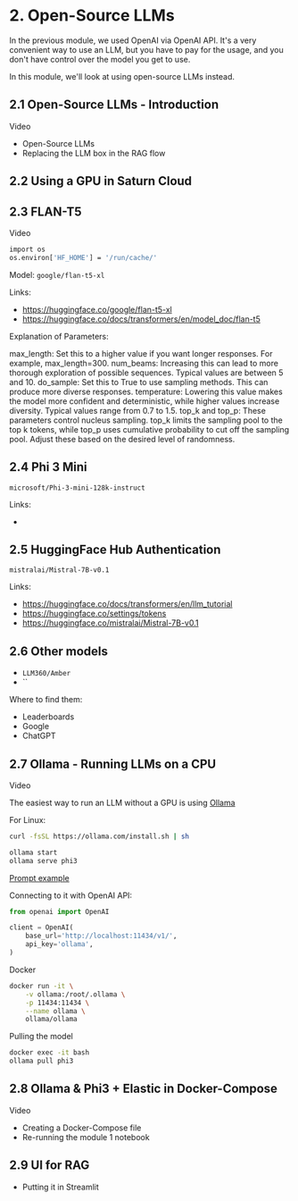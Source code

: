 # 2. Open-Source LLMs

In the previous module, we used OpenAI via OpenAI API. It's
a very convenient way to use an LLM, but you have to pay 
for the usage, and you don't have control over the 
model you get to use.

In this module, we'll look at using open-source LLMs instead.

## 2.1 Open-Source LLMs - Introduction

Video 

* Open-Source LLMs
* Replacing the LLM box in the RAG flow

## 2.2 Using a GPU in Saturn Cloud


## 2.3 FLAN-T5

Video

```bash
import os
os.environ['HF_HOME'] = '/run/cache/'
```

Model: `google/flan-t5-xl`


Links:

* https://huggingface.co/google/flan-t5-xl
* https://huggingface.co/docs/transformers/en/model_doc/flan-t5

Explanation of Parameters:

max_length: Set this to a higher value if you want longer responses. For example, max_length=300.
num_beams: Increasing this can lead to more thorough exploration of possible sequences. Typical values are between 5 and 10.
do_sample: Set this to True to use sampling methods. This can produce more diverse responses.
temperature: Lowering this value makes the model more confident and deterministic, while higher values increase diversity. Typical values range from 0.7 to 1.5.
top_k and top_p: These parameters control nucleus sampling. top_k limits the sampling pool to the top k tokens, while top_p uses cumulative probability to cut off the sampling pool. Adjust these based on the desired level of randomness.


## 2.4 Phi 3 Mini


`microsoft/Phi-3-mini-128k-instruct`

Links:

* 

## 2.5 HuggingFace Hub Authentication


`mistralai/Mistral-7B-v0.1`

Links:

* https://huggingface.co/docs/transformers/en/llm_tutorial
* https://huggingface.co/settings/tokens
* https://huggingface.co/mistralai/Mistral-7B-v0.1

## 2.6 Other models

* `LLM360/Amber`
* ``

Where to find them:

* Leaderboards 
* Google
* ChatGPT


## 2.7 Ollama - Running LLMs on a CPU

Video

The easiest way to run an LLM without a GPU is using [Ollama](https://github.com/ollama/ollama)

For Linux:

```bash
curl -fsSL https://ollama.com/install.sh | sh

ollama start
ollama serve phi3
```

[Prompt example](prompt.md)

Connecting to it with OpenAI API:

```python
from openai import OpenAI

client = OpenAI(
    base_url='http://localhost:11434/v1/',
    api_key='ollama',
)
```

Docker

```bash
docker run -it \
    -v ollama:/root/.ollama \
    -p 11434:11434 \
    --name ollama \
    ollama/ollama
```

Pulling the model

```bash
docker exec -it bash
ollama pull phi3
```


## 2.8 Ollama & Phi3 + Elastic in Docker-Compose

Video

* Creating a Docker-Compose file 
* Re-running the module 1 notebook


## 2.9 UI for RAG

* Putting it in Streamlit
